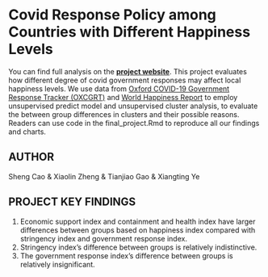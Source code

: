 # Covid Response Policy among Countries with Different Happiness Levels

You can find full analysis on the [**project website**](https://vladimircao.github.io/final_project/). This project evaluates how different degree of covid government responses may affect local happiness levels. We use data from [Oxford COVID-19 Government 
Response Tracker (OXCGRT)](https://www.bsg.ox.ac.uk/research/research-projects/covid-19-government-response-tracker) and [World Happiness Report](https://worldhappiness.report/) to employ unsupervised predict model and unsupervised cluster analysis, to evaluate the between group differences in clusters and their possible reasons. Readers can use code in the final_project.Rmd to reproduce all our findings and charts.


## AUTHOR

Sheng Cao & Xiaolin Zheng & Tianjiao Gao & Xiangting Ye


## PROJECT KEY FINDINGS

1. Economic support index and containment and health index have larger differences between groups based on happiness index compared with stringency index and government response index. 
3. Stringency index’s difference between groups is relatively indistinctive. 
4. The government response index’s difference between groups is relatively insignificant.
